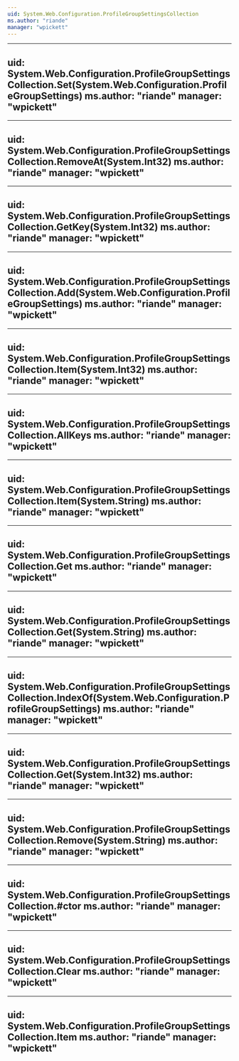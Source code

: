 ```yaml
---
uid: System.Web.Configuration.ProfileGroupSettingsCollection
ms.author: "riande"
manager: "wpickett"
---
```


---
uid: System.Web.Configuration.ProfileGroupSettingsCollection.Set(System.Web.Configuration.ProfileGroupSettings)
ms.author: "riande"
manager: "wpickett"
---

---
uid: System.Web.Configuration.ProfileGroupSettingsCollection.RemoveAt(System.Int32)
ms.author: "riande"
manager: "wpickett"
---

---
uid: System.Web.Configuration.ProfileGroupSettingsCollection.GetKey(System.Int32)
ms.author: "riande"
manager: "wpickett"
---

---
uid: System.Web.Configuration.ProfileGroupSettingsCollection.Add(System.Web.Configuration.ProfileGroupSettings)
ms.author: "riande"
manager: "wpickett"
---

---
uid: System.Web.Configuration.ProfileGroupSettingsCollection.Item(System.Int32)
ms.author: "riande"
manager: "wpickett"
---

---
uid: System.Web.Configuration.ProfileGroupSettingsCollection.AllKeys
ms.author: "riande"
manager: "wpickett"
---

---
uid: System.Web.Configuration.ProfileGroupSettingsCollection.Item(System.String)
ms.author: "riande"
manager: "wpickett"
---

---
uid: System.Web.Configuration.ProfileGroupSettingsCollection.Get
ms.author: "riande"
manager: "wpickett"
---

---
uid: System.Web.Configuration.ProfileGroupSettingsCollection.Get(System.String)
ms.author: "riande"
manager: "wpickett"
---

---
uid: System.Web.Configuration.ProfileGroupSettingsCollection.IndexOf(System.Web.Configuration.ProfileGroupSettings)
ms.author: "riande"
manager: "wpickett"
---

---
uid: System.Web.Configuration.ProfileGroupSettingsCollection.Get(System.Int32)
ms.author: "riande"
manager: "wpickett"
---

---
uid: System.Web.Configuration.ProfileGroupSettingsCollection.Remove(System.String)
ms.author: "riande"
manager: "wpickett"
---

---
uid: System.Web.Configuration.ProfileGroupSettingsCollection.#ctor
ms.author: "riande"
manager: "wpickett"
---

---
uid: System.Web.Configuration.ProfileGroupSettingsCollection.Clear
ms.author: "riande"
manager: "wpickett"
---

---
uid: System.Web.Configuration.ProfileGroupSettingsCollection.Item
ms.author: "riande"
manager: "wpickett"
---
